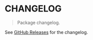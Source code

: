 # CHANGELOG

> Package changelog.

See [GitHub Releases](https://github.com/stdlib-js/ndarray-base-slice-from/releases) for the changelog.